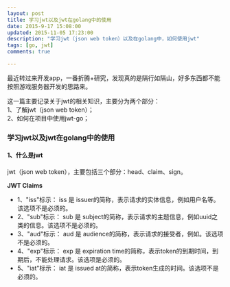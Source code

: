 ```yaml
---
layout: post
title: 学习jwt以及jwt在golang中的使用
date: 2015-9-17 15:08:00
updated: 2015-11-05 17:23:00
description: "学习jwt（json web token）以及在golang中，如何使用jwt"
tags: [go, jwt]
comments: true

---
```


最近转过来开发app，一番折腾+研究，发现真的是隔行如隔山，好多东西都不能按照游戏服务器开发的思路来。

这一篇主要记录关于jwt的相关知识，主要分为两个部分：  
1、了解jwt（json web token）；  
2、如何在项目中使用jwt-go；

### 学习jwt以及jwt在golang中的使用

#### 1、什么是jwt

jwt（json web token），主要包括三个部分：head、claim、sign。

**JWT Claims**

- 1、"iss"标示：
 iss 是 issuer的简称，表示请求的实体信息，例如用户名等。该选项不是必须的。
- 2、"sub"标示：
 sub 是 subject的简称，表示请求的主题信息，例如uuid之类的信息。该选项不是必须的。
- 3、"aud"标示：
 aud 是 audience的简称，表示请求的接受者，例如。该选项不是必须的。
- 4、"exp"标示：
 exp 是 expiration time的简称，表示token的到期时间，到期后，不能处理请求。该选项是必须的。
- 5、"iat"标示：
 iat  是 issued at的简称，表示token生成的时间。该选项不是必须的。

